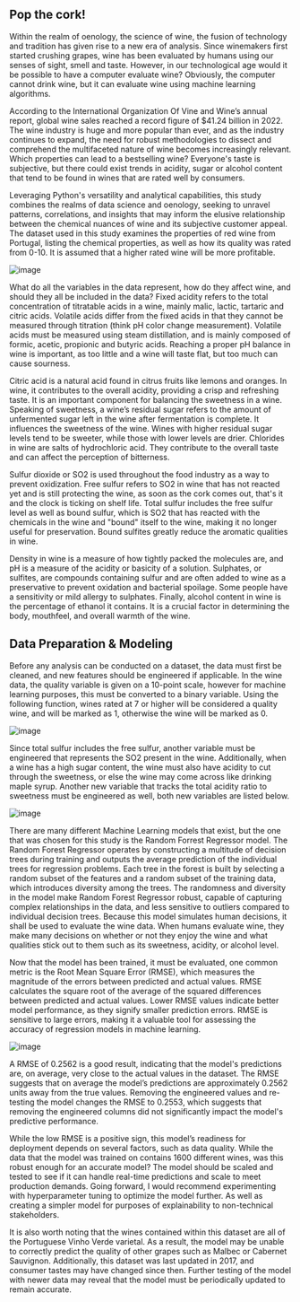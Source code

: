 ## Pop the cork!

Within the realm of oenology, the science of wine, the fusion of technology and tradition has
given rise to a new era of analysis. Since winemakers first started crushing grapes, wine has been
evaluated by humans using our senses of sight, smell and taste. However, in our technological age
would it be possible to have a computer evaluate wine? Obviously, the computer cannot drink wine, but
it can evaluate wine using machine learning algorithms.

According to the International Organization Of Vine and Wine’s annual report, global wine sales
reached a record figure of $41.24 billion in 2022. The wine industry is huge and more popular than ever,
and as the industry continues to expand, the need for robust methodologies to dissect and comprehend
the multifaceted nature of wine becomes increasingly relevant. Which properties can lead to a
bestselling wine? Everyone's taste is subjective, but there could exist trends in acidity, sugar or alcohol
content that tend to be found in wines that are rated well by consumers.

Leveraging Python's versatility and analytical capabilities, this study combines the realms of
data science and oenology, seeking to unravel patterns, correlations, and insights that may inform the
elusive relationship between the chemical nuances of wine and its subjective customer appeal. The
dataset used in this study examines the properties of red wine from Portugal, listing the chemical
properties, as well as how its quality was rated from 0-10. It is assumed that a higher rated wine will be
more profitable.

![image](https://github.com/JamesPatalan/DSC680_Portfolio/assets/101024165/4195ef9e-81c7-4a4b-b203-27ad07758f5a)

What do all the variables in the data represent, how do they affect wine, and should they all be
included in the data? Fixed acidity refers to the total concentration of titratable acids in a wine, mainly
malic, lactic, tartaric and citric acids. Volatile acids differ from the fixed acids in that they cannot be
measured through titration (think pH color change measurement). Volatile acids must be measured
using steam distillation, and is mainly composed of formic, acetic, propionic and butyric acids. Reaching
a proper pH balance in wine is important, as too little and a wine will taste flat, but too much can cause
sourness.

Citric acid is a natural acid found in citrus fruits like lemons and oranges. In wine, it contributes
to the overall acidity, providing a crisp and refreshing taste. It is an important component for balancing
the sweetness in a wine. Speaking of sweetness, a wine’s residual sugar refers to the amount of
unfermented sugar left in the wine after fermentation is complete. It influences the sweetness of the
wine. Wines with higher residual sugar levels tend to be sweeter, while those with lower levels are drier.
Chlorides in wine are salts of hydrochloric acid. They contribute to the overall taste and can affect the
perception of bitterness.

Sulfur dioxide or SO2 is used throughout the food industry as a way to prevent oxidization. Free
sulfur refers to SO2 in wine that has not reacted yet and is still protecting the wine, as soon as the cork
comes out, that's it and the clock is ticking on shelf life. Total sulfur includes the free sulfur level as well
as bound sulfur, which is SO2 that has reacted with the chemicals in the wine and "bound" itself to the
wine, making it no longer useful for preservation. Bound sulfites greatly reduce the aromatic qualities in
wine.

Density in wine is a measure of how tightly packed the molecules are, and pH is a measure of
the acidity or basicity of a solution. Sulphates, or sulfites, are compounds containing sulfur and are often
added to wine as a preservative to prevent oxidation and bacterial spoilage. Some people have a
sensitivity or mild allergy to sulphates. Finally, alcohol content in wine is the percentage of ethanol it
contains. It is a crucial factor in determining the body, mouthfeel, and overall warmth of the wine.

## Data Preparation & Modeling

Before any analysis can be conducted on a dataset, the data must first be cleaned, and new
features should be engineered if applicable. In the wine data, the quality variable is given on a 10-point
scale, however for machine learning purposes, this must be converted to a binary variable. Using the
following function, wines rated at 7 or higher will be considered a quality wine, and will be marked as 1,
otherwise the wine will be marked as 0.

![image](https://github.com/JamesPatalan/DSC680_Portfolio/assets/101024165/9e96725d-9a30-4138-9e46-d254ae240d55)

Since total sulfur includes the free sulfur, another variable must be engineered that represents
the SO2 present in the wine. Additionally, when a wine has a high sugar content, the wine must also
have acidity to cut through the sweetness, or else the wine may come across like drinking maple syrup.
Another new variable that tracks the total acidity ratio to sweetness must be engineered as well, both
new variables are listed below.

![image](https://github.com/JamesPatalan/DSC680_Portfolio/assets/101024165/e2a1ebe8-f863-4033-b0c5-b4c7f7e97507)

There are many different Machine Learning models that exist, but the one that was chosen for
this study is the Random Forrest Regressor model. The Random Forest Regressor operates by
constructing a multitude of decision trees during training and outputs the average prediction of the
individual trees for regression problems. Each tree in the forest is built by selecting a random subset of
the features and a random subset of the training data, which introduces diversity among the trees. The
randomness and diversity in the model make Random Forest Regressor robust, capable of capturing
complex relationships in the data, and less sensitive to outliers compared to individual decision trees.
Because this model simulates human decisions, it shall be used to evaluate the wine data. When
humans evaluate wine, they make many decisions on whether or not they enjoy the wine and what
qualities stick out to them such as its sweetness, acidity, or alcohol level.

Now that the model has been trained, it must be evaluated, one common metric is the Root Mean Square Error (RMSE),
which measures the magnitude of the errors between predicted and actual values. RMSE calculates the square root of the
average of the squared differences between predicted and actual values. Lower RMSE values indicate
better model performance, as they signify smaller prediction errors. RMSE is sensitive to large errors,
making it a valuable tool for assessing the accuracy of regression models in machine learning.

![image](https://github.com/JamesPatalan/DSC680_Portfolio/assets/101024165/12750d54-c188-4420-b797-67f63f450fe3)

A RMSE of 0.2562 is a good result, indicating that the model's predictions are, on average, very
close to the actual values in the dataset. The RMSE suggests that on average the model’s predictions are
approximately 0.2562 units away from the true values. Removing the engineered values and re-testing
the model changes the RMSE to 0.2553, which suggests that removing the engineered columns did not
significantly impact the model's predictive performance.

While the low RMSE is a positive sign, this model’s readiness for deployment depends on several
factors, such as data quality. While the data that the model was trained on contains 1600 different
wines, was this robust enough for an accurate model? The model should be scaled and tested to see if it
can handle real-time predictions and scale to meet production demands. Going forward, I would
recommend experimenting with hyperparameter tuning to optimize the model further. As well as
creating a simpler model for purposes of explainability to non-technical stakeholders.

It is also worth noting that the wines contained within this dataset are all of the Portuguese
Vinho Verde varietal. As a result, the model may be unable to correctly predict the quality of other
grapes such as Malbec or Cabernet Sauvignon. Additionally, this dataset was last updated in 2017, and
consumer tastes may have changed since then. Further testing of the model with newer data may reveal
that the model must be periodically updated to remain accurate.
